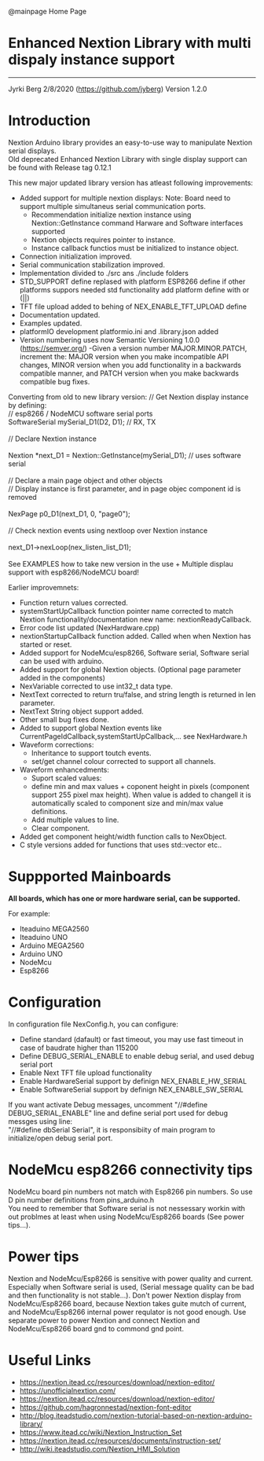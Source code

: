 ﻿@mainpage Home Page

# Enhanced Nextion Library with multi dispaly instance support
--------------------------------------------------------------------------------

Jyrki Berg 2/8/2020 (https://github.com/jyberg) Version 1.2.0

# Introduction

Nextion Arduino library provides an easy-to-use way to manipulate Nextion serial displays.<br />
Old deprecated Enhanced Nextion Library with single display support can be found with Release tag 0.12.1

This new major updated library version has atleast following improvements:

- Added support for multiple nextion displays:
	Note: Board need to support multiple simultaneus serial communication ports.
  - Recommendation initialize nextion instance using Nextion::GetInstance command Harware and Software interfaces supported
  - Nextion objects requires pointer to instance.
  - Instance callback functios must be initialized to instance object.
- Connection initialization improved.
- Serial communication stabilization improved.
- Implementation divided to ./src ans ./include folders
- STD_SUPPORT define replased with platform ESP8266 define if other platforms suppors needed std functionality add platform define with or (||)
- TFT file upload added to behing of NEX_ENABLE_TFT_UPLOAD define
- Documentation updated.
- Examples updated.
- platformIO development platformio.ini and .library.json added
- Version numbering uses now Semantic Versioning 1.0.0 (https://semver.org/)
  -Given a version number MAJOR.MINOR.PATCH, increment the:
    MAJOR version when you make incompatible API changes,
    MINOR version when you add functionality in a backwards compatible manner, and
    PATCH version when you make backwards compatible bug fixes.

Converting from old to new library version:
// Get Nextion display instance by defining:<br />
// esp8266 / NodeMCU software serial ports<br />
SoftwareSerial mySerial_D1(D2, D1); // RX, TX<br />
<br />
// Declare Nextion instance<br />
<br />
Nextion *next_D1 = Nextion::GetInstance(mySerial_D1); // uses software serial<br />
<br />
// Declare a main page object and other objects<br />
// Display instance is first parameter, and in page objec component id is removed<br />
<br />
NexPage p0_D1(next_D1, 0, "page0");<br />
<br />
// Check nextion events using nextloop over Nextion instance<br />
<br />
 next_D1->nexLoop(nex_listen_list_D1);<br />
<br />
See EXAMPLES how to take new version in the use + Multiple displau support with esp8266/NodeMCU board!<br />

Earlier improvemnets:

- Function return values corrected.
- systemStartUpCallback function pointer name corrected to match Nextion functionality/documentation new name: nextionReadyCallback.
- Error code list updated (NexHardware.cpp)
- nextionStartupCallback function added. Called when when Nextion has started or reset.
- Added support for NodeMcu/esp8266, Software serial, Software serial can be used with arduino.
- Added support for global Nextion objects. (Optional page parameter added in the components)
- NexVariable corrected to use int32_t data type.
- NextText corrected to return tru/false, and string length is returned in len parameter.
- NextText String object support added.
- Other small bug fixes done.
- Added to support global Nextion events like CurrentPageIdCallback,systemStartUpCallback,... see NexHardware.h
- Waveform corrections:
  - Inheritance to support toutch events.
  - set/get channel colour corrected to support all channels.
- Waveform enhancedments:
  - Suport scaled values:
   - define min and max values + coponent height in pixels (component support 255 pixel max height). When value is added to changell it is automatically scaled to component size and min/max value definitions.
  - Add multiple values to line.
  - Clear component.
- Added get component height/width function calls to NexObject.
- C style versions added for functions that uses std::vector etc..


# Suppported Mainboards

**All boards, which has one or more hardware serial, can be supported.**

For example:
  - Iteaduino MEGA2560
  - Iteaduino UNO
  - Arduino MEGA2560
  - Arduino UNO
  - NodeMcu
  - Esp8266

# Configuration

In configuration file NexConfig.h, you can configure:
- Define standard (dafault) or fast timeout,  you may use fast timeout in case of baudrate higher than 115200
- Define DEBUG_SERIAL_ENABLE to enable debug serial, and used debug serial port
- Enable Next TFT file upload functionality
- Enable HardwareSerial support by definign NEX_ENABLE_HW_SERIAL
- Enable SoftwareSerial support by definign NEX_ENABLE_SW_SERIAL

If you want activate Debug messages, uncomment "//#define DEBUG_SERIAL_ENABLE" line and define serial port used for debug messges using line:<br />
"//#define dbSerial Serial", it is responsibiity of main program to initialize/open debug serial port.  


# NodeMcu esp8266 connectivity tips
NodeMcu board pin numbers not match with Esp8266 pin numbers. So use D<x> pin number definitions from pins_arduino.h  
You need to remember that Software serial is not nessessary workin with out problmes at least when using NodeMcu/Esp8266 boards (See power tips...).<br />


# Power tips

Nextion and NodeMcu/Esp8266 is sensitive with power quality and current. Especially when Software serial is used, (Serial message quality can be bad and then functionality is not stable...). Don't power Nextion display from NodeMcu/Esp8266 board, because Nextion takes guite mutch of current, and NodeMcu/Esp8266 internal power requlator is not good enough. Use separate power to power Nextion and connect Nextion and NodeMcu/Esp8266 board gnd to commond gnd point.  


# Useful Links
- https://nextion.itead.cc/resources/download/nextion-editor/
- https://unofficialnextion.com/
- https://nextion.itead.cc/resources/download/nextion-editor/ 
- https://github.com/hagronnestad/nextion-font-editor 
- http://blog.iteadstudio.com/nextion-tutorial-based-on-nextion-arduino-library/ 
- https://www.itead.cc/wiki/Nextion_Instruction_Set 
- https://nextion.itead.cc/resources/documents/instruction-set/  
- http://wiki.iteadstudio.com/Nextion_HMI_Solution 
 
